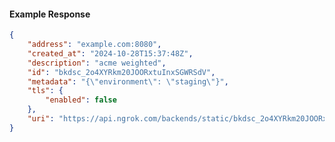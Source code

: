 <!-- Code generated for API Clients. DO NOT EDIT. -->

#### Example Response

```json
{
	"address": "example.com:8080",
	"created_at": "2024-10-28T15:37:48Z",
	"description": "acme weighted",
	"id": "bkdsc_2o4XYRkm20JOORxtuInxSGWRSdV",
	"metadata": "{\"environment\": \"staging\"}",
	"tls": {
		"enabled": false
	},
	"uri": "https://api.ngrok.com/backends/static/bkdsc_2o4XYRkm20JOORxtuInxSGWRSdV"
}
```
